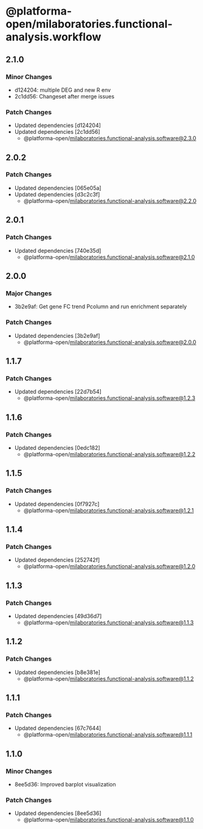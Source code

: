 # @platforma-open/milaboratories.functional-analysis.workflow

## 2.1.0

### Minor Changes

- d124204: multiple DEG and new R env
- 2c1dd56: Changeset after merge issues

### Patch Changes

- Updated dependencies [d124204]
- Updated dependencies [2c1dd56]
  - @platforma-open/milaboratories.functional-analysis.software@2.3.0

## 2.0.2

### Patch Changes

- Updated dependencies [065e05a]
- Updated dependencies [d3c2c3f]
  - @platforma-open/milaboratories.functional-analysis.software@2.2.0

## 2.0.1

### Patch Changes

- Updated dependencies [740e35d]
  - @platforma-open/milaboratories.functional-analysis.software@2.1.0

## 2.0.0

### Major Changes

- 3b2e9af: Get gene FC trend Pcolumn and run enrichment separately

### Patch Changes

- Updated dependencies [3b2e9af]
  - @platforma-open/milaboratories.functional-analysis.software@2.0.0

## 1.1.7

### Patch Changes

- Updated dependencies [22d7b54]
  - @platforma-open/milaboratories.functional-analysis.software@1.2.3

## 1.1.6

### Patch Changes

- Updated dependencies [0edc182]
  - @platforma-open/milaboratories.functional-analysis.software@1.2.2

## 1.1.5

### Patch Changes

- Updated dependencies [0f7927c]
  - @platforma-open/milaboratories.functional-analysis.software@1.2.1

## 1.1.4

### Patch Changes

- Updated dependencies [252742f]
  - @platforma-open/milaboratories.functional-analysis.software@1.2.0

## 1.1.3

### Patch Changes

- Updated dependencies [49d36d7]
  - @platforma-open/milaboratories.functional-analysis.software@1.1.3

## 1.1.2

### Patch Changes

- Updated dependencies [b8e381e]
  - @platforma-open/milaboratories.functional-analysis.software@1.1.2

## 1.1.1

### Patch Changes

- Updated dependencies [67c7644]
  - @platforma-open/milaboratories.functional-analysis.software@1.1.1

## 1.1.0

### Minor Changes

- 8ee5d36: Improved barplot visualization

### Patch Changes

- Updated dependencies [8ee5d36]
  - @platforma-open/milaboratories.functional-analysis.software@1.1.0
